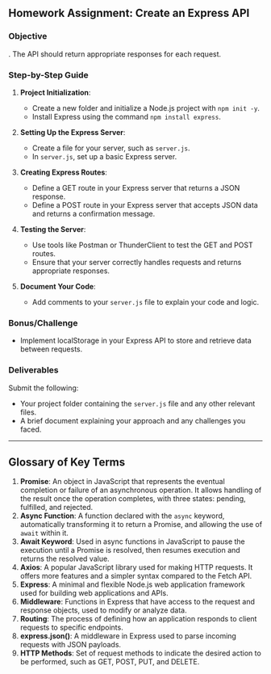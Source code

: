 ## Homework Assignment: Create an Express API

### Objective
. The API should return appropriate responses for each request.

### Step-by-Step Guide

1. **Project Initialization**:
   - Create a new folder and initialize a Node.js project with `npm init -y`.
   - Install Express using the command `npm install express`.

2. **Setting Up the Express Server**:
   - Create a file for your server, such as `server.js`.
   - In `server.js`, set up a basic Express server.

3. **Creating Express Routes**:
   - Define a GET route in your Express server that returns a JSON response.
   - Define a POST route in your Express server that accepts JSON data and returns a confirmation message.

4. **Testing the Server**:
   - Use tools like Postman or ThunderClient to test the GET and POST routes.
   - Ensure that your server correctly handles requests and returns appropriate responses.

5. **Document Your Code**:
   - Add comments to your `server.js` file to explain your code and logic.

### Bonus/Challenge
- Implement localStorage in your Express API to store and retrieve data between requests.

### Deliverables
Submit the following:
- Your project folder containing the `server.js` file and any other relevant files.
- A brief document explaining your approach and any challenges you faced.

---
## Glossary of Key Terms

1. **Promise**: An object in JavaScript that represents the eventual completion or failure of an asynchronous operation. It allows handling of the result once the operation completes, with three states: pending, fulfilled, and rejected.
2. **Async Function**: A function declared with the `async` keyword, automatically transforming it to return a Promise, and allowing the use of `await` within it.
3. **Await Keyword**: Used in async functions in JavaScript to pause the execution until a Promise is resolved, then resumes execution and returns the resolved value.
4. **Axios**: A popular JavaScript library used for making HTTP requests. It offers more features and a simpler syntax compared to the Fetch API.
5. **Express**: A minimal and flexible Node.js web application framework used for building web applications and APIs.
6. **Middleware**: Functions in Express that have access to the request and response objects, used to modify or analyze data.
7. **Routing**: The process of defining how an application responds to client requests to specific endpoints.
8. **express.json()**: A middleware in Express used to parse incoming requests with JSON payloads.
9. **HTTP Methods**: Set of request methods to indicate the desired action to be performed, such as GET, POST, PUT, and DELETE.
